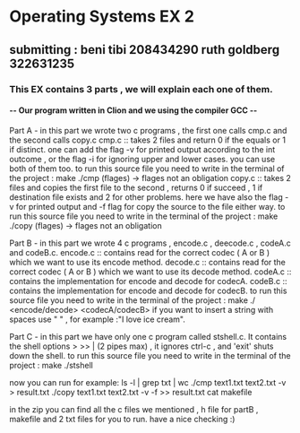 # Operating Systems EX 2
## submitting : beni tibi 208434290 ruth goldberg 322631235
### This EX contains 3 parts , we will explain each one of them.
#### -- Our program written in Clion and we using the compiler GCC --

Part A - in this part we wrote two c programs , the first one calls cmp.c and the second calls copy.c
cmp.c :: takes 2 files and return 0 if the equals or 1 if distinct. one can add the flag -v for printed output according to the int outcome , or the flag -i for ignoring upper and lower cases. you can use both of them too.
to run this source file you need to write in the terminal of the project :
make
./cmp <file1> <file2> (flages) -> flages not an obligation
copy.c :: takes 2 files and copies the first file to the second , returns 0 if succeed , 1 if destination file exists and 2 for other problems. here we have also the flag -v for printed output and -f flag for copy the source to the file either way.
to run this source file you need to write in the terminal of the project :
make
./copy <file1> <file2> (flages) -> flages not an obligation

Part B - in this part we wrote 4 c programs , encode.c , deecode.c , codeA.c and codeB.c.
encode.c :: contains read for the correct codec ( A or B ) which we want to use its encode method.
decode.c :: contains read for the correct codec ( A or B ) which we want to use its decode method.
codeA.c :: contains the implementation for encode and decode for codecA.
codeB.c :: contains the implementation for encode and decode for codecB.
to run this source file you need to write in the terminal of the project :
make
./ <encode/decode> <codecA/codecB> <string>
if you want to insert a string with spaces use " " , for example :"I love ice cream".

Part C - in this part we have only one c program called stshell.c.
It contains the shell options > >> | (2 pipes max) , it ignores ctrl-c , and 'exit' shuts down the shell.
to run this source file you need to write in the terminal of the project :
make
./stshell

now you can run for example:
ls -l | grep txt | wc
./cmp text1.txt text2.txt -v > result.txt
./copy text1.txt text2.txt -v -f >> result.txt
cat makefile

in the zip you can find all the c files we mentioned , h file for partB , makefile and 2 txt files for you to run.
have a nice checking :)

